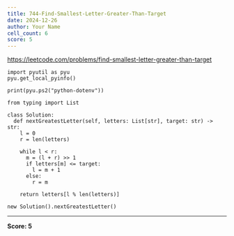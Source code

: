 ```yaml
---
title: 744-Find-Smallest-Letter-Greater-Than-Target
date: 2024-12-26
author: Your Name
cell_count: 6
score: 5
---
```


https://leetcode.com/problems/find-smallest-letter-greater-than-target


```
import pyutil as pyu
pyu.get_local_pyinfo()
```


```
print(pyu.ps2("python-dotenv"))
```


```
from typing import List
```


```
class Solution:
  def nextGreatestLetter(self, letters: List[str], target: str) -> str:
    l = 0
    r = len(letters)

    while l < r:
      m = (l + r) >> 1
      if letters[m] <= target:
        l = m + 1
      else:
        r = m

    return letters[l % len(letters)]
```


```
new Solution().nextGreatestLetter()
```


---
**Score: 5**